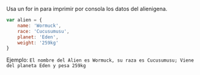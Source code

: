 Usa un for in para imprimir por consola los datos del alienigena.
```js
var alien = {
    name: 'Wormuck',
    race: 'Cucusumusu',
    planet: 'Eden',
    weight: '259kg'
}
```

Ejemplo: `El nombre del Alien es Wormuck, su raza es Cucusumusu; Viene del planeta Eden y pesa 259kg`
